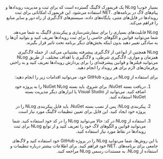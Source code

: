 <div dir="rtl">
بسیار خوب! NLog یک فریمورک لاگینگ گسترده است که برای ثبت و مدیریت رویدادها و پیام‌های لاگ در برنامه‌های .NET استفاده می‌شود. این فریمورک امکاناتی برای ثبت رویدادها در فایل‌های متنی، پایگاه‌های داده، سیستم‌های لاگ‌گیری از راه دور و سایر منابع را فراهم می‌کند.

NLog قابلیت‌های بسیاری را برای سفارشی‌سازی و پیکربندی لاگینگ به شما می‌دهد. شما می‌توانید قوانین و الگوهای خاصی را برای ثبت رویدادها تعریف کنید و بتوانید آن‌ها را به سادگی تغییر دهید بدون اینکه بخش‌های دیگر برنامه تحت تاثیر قرار بگیرند.

NLog همچنین از انواعی از لاگ‌گیری پیشرفته پشتیبانی می‌کند، از جمله لاگ‌گیری همزمان و موازی، لاگ‌گیری شرطی، و لاگ‌گیری با اهداف مختلف. از طریق NLog می‌توانید فیلترها و قوانین پیشرفته‌ای را برای پردازش رویدادها تعریف کنید و به راحتی پرفرمان‌های لازم برای هر رویداد را انجام دهید.

برای استفاده از NLog در پروژه GitHub خود، می‌توانید اقدامات زیر را انجام دهید:

1. دریافت بسته NuGet: برای شروع، باید بسته NuGet NLog را به پروژه خود اضافه کنید. می‌توانید از Visual Studio یا ابزارهای دیگر مدیریت بسته NuGet استفاده کنید.

2. پیکربندی NLog: پس از نصب بسته NuGet، باید فایل پیکربندی NLog را در پروژه خود ایجاد کنید. این فایل برای تعیین تنظیمات لاگینگ مورد نیاز است.

3. استفاده از NLog در کد: حالا می‌توانید NLog را در کد خود استفاده کنید. شما می‌توانید قوانین و الگوهای لاگ خود را تعریف کنید و از توابع NLog برای ثبت رویدادها در نقاط مورد نیاز استفاده کنید.

با این روش‌ها، شما می‌توانید NLog را در پروژه GitHub خود استفاده کنید و لاگ‌های جامعی برای برنامه‌های .NET خود فراهم کنید. برای اطلاعات بیشتر درباره تنظیمات و استفاده از NLog، به مستندات رسمی NLog مراجعه کنید.
</div>
